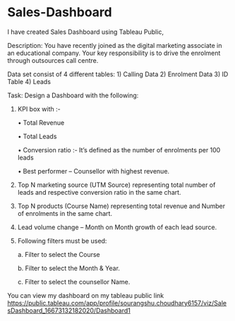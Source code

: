 # Sales-Dashboard
I have created Sales Dashboard using Tableau Public,

Description: You have recently joined as the digital marketing associate in an educational company. Your key 
responsibility is to drive the enrolment through outsources call centre.  

Data set consist of 4 different tables: 1) Calling Data 2) Enrolment Data 3) ID Table 4) Leads  

Task: Design a Dashboard with the following: 
1) KPI box with :-
  
    • Total Revenue

    • Total Leads

    • Conversion ratio :- It’s defined as the number of enrolments per 100 leads 

    • Best performer – Counsellor with highest revenue. 
 
2) Top N marketing source (UTM Source) representing total number of leads and respective conversion 
ratio in the same chart. 

3) Top N products (Course Name) representing total revenue and Number of enrolments in the same 
chart. 

4) Lead volume change – Month on Month growth of each lead source.
 
5) Following filters must be used:

   a. Filter to select the Course 

   b. Filter to select the Month & Year.

   c. Filter to select the counsellor Name. 

You can view my dashboard on my tableau public link
https://public.tableau.com/app/profile/sourangshu.choudhary6157/viz/SalesDashboard_16673132182020/Dashboard1
